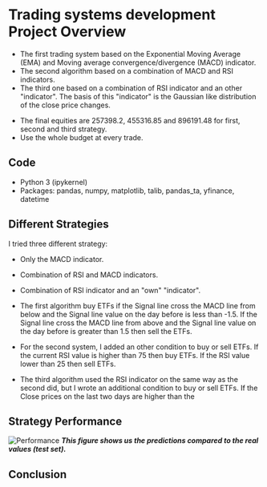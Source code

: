 # Trading systems development Project Overview
* The first trading system based on the Exponential Moving Average (EMA) and Moving average convergence/divergence (MACD) indicator.
* The second algorithm based on a combination of MACD and RSI indicators.
* The third one based on a combination of  RSI indicator and an other "indicator". The basis of this "indicator" is the Gaussian like distribution of the close price changes.

 - The final equities are 257398.2, 455316.85 and 896191.48 for first, second and third strategy.
 - Use the whole budget at every trade.

## Code
* Python 3 (ipykernel)
* Packages: pandas, numpy, matplotlib, talib, pandas_ta, yfinance, datetime

## Different Strategies

I tried three different strategy:
* Only the MACD indicator.
* Combination of RSI and MACD indicators.
* Combination of RSI indicator and an "own" "indicator".

* The first algorithm buy ETFs if the Signal line cross the MACD line from below and the Signal line value on the day before is less than -1.5. If the Signal line cross the MACD line from above and the Signal line value on the day before is greater than 1.5 then sell the ETFs.
* For the second system, I added an other condition to buy or sell ETFs. If the current RSI value is higher than 75 then buy ETFs. If the RSI value lower than 25 then sell ETFs.
* The third algorithm used the RSI indicator on the same way as the second did, but I wrote an additional condition to buy or sell ETFs. If the Close prices on the last two days are higher than the 

## Strategy Performance


![Performance](https://github.com/trauerj/Finance_Project/blob/main/image.png)
_**This figure shows us the predictions compared to the real values (test set).**_

## Conclusion

